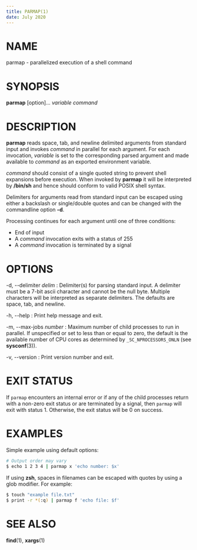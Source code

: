 ```yaml
---
title: PARMAP(1)
date: July 2020
---
```


# NAME

parmap - parallelized execution of a shell command

# SYNOPSIS

**parmap** [option]... *variable* *command*

# DESCRIPTION

**parmap** reads space, tab, and newline delimited arguments from
standard input and invokes *command* in parallel for each
argument. For each invocation, *variable* is set to the corresponding
parsed argument and made available to *command* as an exported
environment variable.

*command* should consist of a single quoted string to prevent shell
expansions before execution. When invoked by **parmap** it will be
interpreted by **/bin/sh** and hence should conform to valid POSIX
shell syntax.

Delimiters for arguments read from standard input can be escaped using
either a backslash or single/double quotes and can be changed with the
commandline option **-d**.

Processing continues for each argument until one of three conditions:

- End of input
- A *command* invocation exits with a status of 255
- A *command* invocation is terminated by a signal

# OPTIONS

-d, \--delimiter *delim*
: Delimiter(s) for parsing standard input. A delimiter must be a 7-bit
  ascii character and cannot be the null byte. Multiple characters
  will be interpreted as separate delimiters. The defaults are space,
  tab, and newline.

-h, \--help
: Print help message and exit.

-m, \--max-jobs *number*
: Maximum number of child processes to run in parallel. If unspecified
  or set to less than or equal to zero, the default is the available
  number of CPU cores as determined by `_SC_NPROCESSORS_ONLN` (see
  **sysconf**(3)).

-v, \--version
: Print version number and exit.

# EXIT STATUS

If `parmap` encounters an internal error or if any of the child
processes return with a non-zero exit status or are terminated by a
signal, then `parmap` will exit with status 1. Otherwise, the exit
status will be 0 on success.

# EXAMPLES

Simple example using default options:

```sh
# Output order may vary
$ echo 1 2 3 4 | parmap x 'echo number: $x'
```

If using **zsh**, spaces in filenames can be escaped with quotes by
using a glob modifier. For example:

```sh
$ touch "example file.txt"
$ print -r *(:q) | parmap f 'echo file: $f'
```

# SEE ALSO

**find**(1), **xargs**(1)
